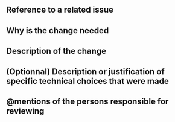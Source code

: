 ## Reference to a related issue

## Why is the change needed

## Description of the change

## (Optionnal) Description or justification of specific technical choices that were made

## @mentions of the persons responsible for reviewing 
